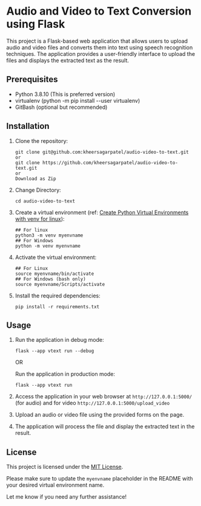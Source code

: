 # Audio and Video to Text Conversion using Flask

This project is a Flask-based web application that allows users to upload audio and video files and converts them into text using speech recognition techniques. The application provides a user-friendly interface to upload the files and displays the extracted text as the result.

## Prerequisites

- Python 3.8.10 (This is preferred version)
- virtualenv (python -m pip install --user virtualenv)
- GitBash (optional but recommended)

## Installation

1. Clone the repository:

   ```shell
   git clone git@github.com:kheersagarpatel/audio-video-to-text.git
   or
   git clone https://github.com/kheersagarpatel/audio-video-to-text.git
   or
   Download as Zip
   ```

2. Change Directory:

   ```shell
   cd audio-video-to-text
   ```

3. Create a virtual environment (ref: [Create Python Virtual Environments with venv for linux](https://developers.knowivate.com/@kheersagar/creating-python-virtual-environments-on-ubuntu-with-venv)):

   ```shell
   ## For linux
   python3 -m venv myenvname
   ## For Windows
   python -m venv myenvname
   ```

3. Activate the virtual environment:

   ```shell
   ## For Linux
   source myenvname/bin/activate
   ## For Windows (bash only)
   source myenvname/Scripts/activate
   ```

4. Install the required dependencies:

   ```shell
   pip install -r requirements.txt
   ```

## Usage

1. Run the application in debug mode:

   ```shell
   flask --app vtext run --debug
   ```

   OR

   Run the application in production mode:

   ```shell
   flask --app vtext run
   ```

2. Access the application in your web browser at `http://127.0.0.1:5000/` (for audio) and for video `http://127.0.0.1:5000/upload_video`

3. Upload an audio or video file using the provided forms on the page.

4. The application will process the file and display the extracted text in the result.

## License

This project is licensed under the [MIT License](LICENSE).

Please make sure to update the `myenvname` placeholder in the README with your desired virtual environment name.

Let me know if you need any further assistance!